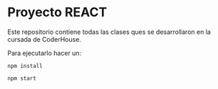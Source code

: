 # Proyecto REACT

Este repositorio contiene todas las clases ques se desarrollaron en la cursada de CoderHouse.

Para ejecutarlo hacer un: 

`npm install`

`npm start`

